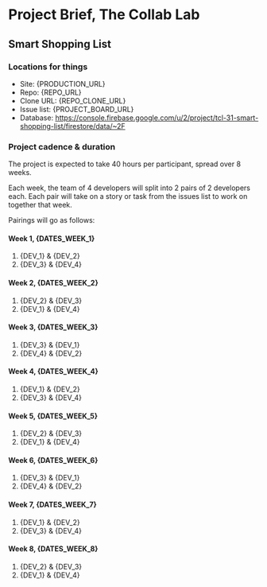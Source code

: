 # Project Brief, The Collab Lab

## Smart Shopping List

### Locations for things

- Site: {PRODUCTION_URL}
- Repo: {REPO_URL}
- Clone URL: {REPO_CLONE_URL}
- Issue list: {PROJECT_BOARD_URL}
- Database: https://console.firebase.google.com/u/2/project/tcl-31-smart-shopping-list/firestore/data/~2F

### Project cadence & duration

The project is expected to take 40 hours per participant, spread over 8 weeks.

Each week, the team of 4 developers will split into 2 pairs of 2 developers each. Each pair will take on a story or task from the issues list to work on together that week.

Pairings will go as follows:

#### Week 1, {DATES_WEEK_1}

1. {DEV_1} & {DEV_2}
2. {DEV_3} & {DEV_4}

#### Week 2, {DATES_WEEK_2}

1. {DEV_2} & {DEV_3}
2. {DEV_1} & {DEV_4}

#### Week 3, {DATES_WEEK_3}

1. {DEV_3} & {DEV_1}
2. {DEV_4} & {DEV_2}

#### Week 4, {DATES_WEEK_4}

1. {DEV_1} & {DEV_2}
2. {DEV_3} & {DEV_4}

#### Week 5, {DATES_WEEK_5}

1. {DEV_2} & {DEV_3}
2. {DEV_1} & {DEV_4}

#### Week 6, {DATES_WEEK_6}

1. {DEV_3} & {DEV_1}
2. {DEV_4} & {DEV_2}

#### Week 7, {DATES_WEEK_7}

1. {DEV_1} & {DEV_2}
2. {DEV_3} & {DEV_4}

#### Week 8, {DATES_WEEK_8}

1. {DEV_2} & {DEV_3}
2. {DEV_1} & {DEV_4}
